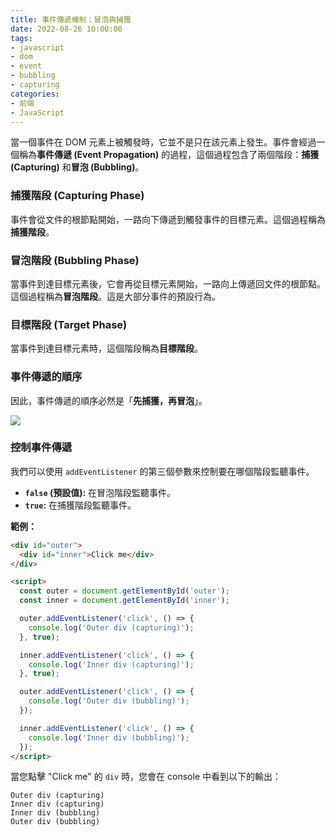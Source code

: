 ```yaml
---
title: 事件傳遞機制：冒泡與捕獲
date: 2022-08-26 10:00:00
tags:
- javascript
- dom
- event
- bubbling
- capturing
categories:
- 前端
- JavaScript
---
```


當一個事件在 DOM 元素上被觸發時，它並不是只在該元素上發生。事件會經過一個稱為**事件傳遞 (Event Propagation)** 的過程，這個過程包含了兩個階段：**捕獲 (Capturing)** 和**冒泡 (Bubbling)**。

### 捕獲階段 (Capturing Phase)

事件會從文件的根節點開始，一路向下傳遞到觸發事件的目標元素。這個過程稱為**捕獲階段**。

### 冒泡階段 (Bubbling Phase)

當事件到達目標元素後，它會再從目標元素開始，一路向上傳遞回文件的根節點。這個過程稱為**冒泡階段**。這是大部分事件的預設行為。

### 目標階段 (Target Phase)

當事件到達目標元素時，這個階段稱為**目標階段**。

### 事件傳遞的順序

因此，事件傳遞的順序必然是「**先捕獲，再冒泡**」。

![](https://www.w3.org/TR/DOM-Level-3-Events/images/eventflow.svg)

### 控制事件傳遞

我們可以使用 `addEventListener` 的第三個參數來控制要在哪個階段監聽事件。

-   **`false` (預設值):** 在冒泡階段監聽事件。
-   **`true`:** 在捕獲階段監聽事件。

**範例：**

```html
<div id="outer">
  <div id="inner">Click me</div>
</div>

<script>
  const outer = document.getElementById('outer');
  const inner = document.getElementById('inner');

  outer.addEventListener('click', () => {
    console.log('Outer div (capturing)');
  }, true);

  inner.addEventListener('click', () => {
    console.log('Inner div (capturing)');
  }, true);

  outer.addEventListener('click', () => {
    console.log('Outer div (bubbling)');
  });

  inner.addEventListener('click', () => {
    console.log('Inner div (bubbling)');
  });
</script>
```

當您點擊 "Click me" 的 `div` 時，您會在 console 中看到以下的輸出：

```
Outer div (capturing)
Inner div (capturing)
Inner div (bubbling)
Outer div (bubbling)
```
